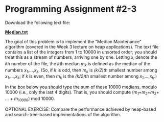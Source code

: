 # Programming Assignment #2-3

Download the following text file:

[**Median.txt**](https://raw.githubusercontent.com/zhukaijun0629/Coursera_Algorithms/main/Course%20%232/PA%20%232-3/Median.txt)

The goal of this problem is to implement the "Median Maintenance" algorithm (covered in the Week 3 lecture on heap applications). The text file contains a list of the integers from 1 to 10000 in unsorted order; you should treat this as a stream of numbers, arriving one by one. Letting *x*<sub>*i*</sub> denote the *i*th number of the file, the *k*th median *m*<sub>*k*</sub> is defined as the median of the numbers *x*<sub>*1*</sub>,...,*x*<sub>*k*</sub>. (So, if *k* is odd, then *m*<sub>*k*</sub> is *(k/2)th* smallest number among *x*<sub>*1*</sub>,...,*x*<sub>*k*</sub>; if *k* is even, then *m*<sub>*k*</sub> is the *(k/2)th* smallest number among *x*<sub>*1*</sub>,...,*x*<sub>*k*</sub>.)

In the box below you should type the sum of these 10000 medians, modulo 10000 (i.e., only the last 4 digits). That is, you should compute (*m*<sub>*1*</sub>+*m*<sub>*2*</sub>+*m*<sub>*3*</sub>+ ... + *m*<sub>*10000*</sub>) mod 10000.

OPTIONAL EXERCISE: Compare the performance achieved by heap-based and search-tree-based implementations of the algorithm.
